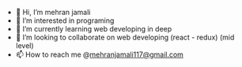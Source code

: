 - 👋 Hi, I’m mehran jamali
- 👀 I’m interested in programing
- 🌱 I’m currently learning web developing in deep
- 💞️ I’m looking to collaborate on web developing (react - redux) (mid level)
- 📫 How to reach me @mehranjamali117@gmail.com


